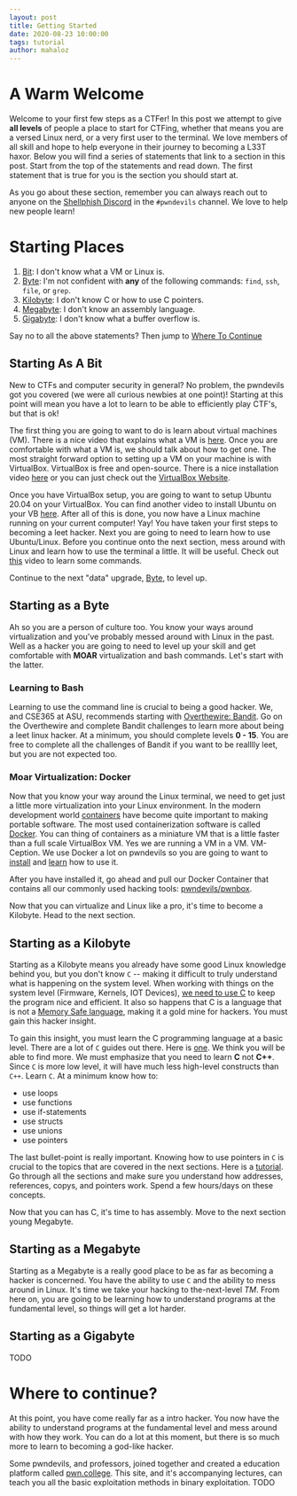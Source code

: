 ```yaml
---
layout: post
title: Getting Started
date: 2020-08-23 10:00:00
tags: tutorial
author: mahaloz
---
```


# A Warm Welcome
Welcome to your first few steps as a CTFer! In this post we attempt to give **all levels** of people a place to start for CTFing, whether that means you are a versed Linux nerd, or a very first user to the terminal. We love members of all skill and hope to help everyone in their journey to becoming a L33T haxor. Below you will find a series of statements that link to a section in this post. Start from the top of the statements and read down. The first statement that is true for you is the section you should start at.

As you go about these section, remember you can always reach out to anyone on the [Shellphish Discord](https://discord.gg/MeMcTvj) in the `#pwndevils` channel. We love to help new people learn!

# Starting Places
1. <A href="?dummy=1#starting-as-a-bit">Bit</A>: I don't know what a VM or Linux is.
2. [Byte](#starting-as-a-byte): I'm not confident with **any** of the following commands: `find`, `ssh`, `file`, or `grep`.
3. [Kilobyte](#starting-as-a-kilobyte): I don't know C or how to use C pointers.
4. [Megabyte](#starting-as-a-megabyte): I don't know an assembly language. 
5. [Gigabyte](#starting-as-a-gigabyte): I don't know what a buffer overflow is.    

Say no to all the above statements? Then jump to [Where To Continue](#where-to-continue)

## Starting As A Bit ##
New to CTFs and computer security in general? No problem, the pwndevils got you covered (we were all curious newbies at one point)! Starting at this point will mean you have a lot to learn to be able to efficiently play CTF's, but that is ok!

The first thing you are going to want to do is learn about virtual machines (VM). There is a nice video that explains what a VM is [here](https://www.youtube.com/watch?v=yIVXjl4SwVo). Once you are comfortable with what a VM is, we should talk about how to get one. The most straight forward option to setting up a VM on your machine is with VirtualBox. VirtualBox is free and open-source. There is a nice installation video [here](https://www.youtube.com/watch?v=8mns5yqMfZk) or you can just check out the [VirtualBox Website](https://www.virtualbox.org/wiki/Downloads).

Once you have VirtualBox setup, you are going to want to setup Ubuntu 20.04 on your VirtualBox. You can find another video to install Ubuntu on your VB [here](https://www.youtube.com/watch?v=x5MhydijWmc). After all of this is done, you now have a Linux machine running on your current computer! Yay! You have taken your first steps to becoming a leet hacker. Next you are going to need to learn how to use Ubuntu/Linux. Before you continue onto the next section, mess around with Linux and learn how to use the terminal a little. It will be useful. Check out [this](https://www.youtube.com/watch?v=IVquJh3DXUA) video to learn some commands. 

Continue to the next "data" upgrade, [Byte](#starting-as-a-byte), to level up. 

## Starting as a Byte ##
Ah so you are a person of culture too. You know your ways around virtualization and you've probably messed around with Linux in the past. Well as a hacker you are going to need to level up your skill and get comfortable with **MOAR** virtualization and bash commands. Let's start with the latter.

### Learning to Bash ###
Learning to use the command line is crucial to being a good hacker. We, and CSE365 at ASU, recommends starting with [Overthewire: Bandit](https://overthewire.org/wargames/bandit/). Go on the Overthewire and complete Bandit challenges to learn more about being a leet linux hacker. At a minimum, you should complete levels **0 - 15**. You are free to complete all the challenges of Bandit if you want to be realllly leet, but you are not expected too.

### Moar Virtualization: Docker ###
Now that you know your way around the Linux terminal, we need to get just a little more virtualization into your Linux environment. In the modern development world [containers](https://www.youtube.com/watch?v=EnJ7qX9fkcU) have become quite important to making portable software. The most used containerization software is called [Docker](https://www.docker.com/). You can thing of containers as a miniature VM that is a little faster than a full scale VirtualBox VM. Yes we are running a VM in a VM. VM-Ception. We use Docker a lot on pwndevils so you are going to want to [install](https://docs.docker.com/engine/install/ubuntu/) and [learn](https://docs.docker.com/get-started/) how to use it.

After you have installed it, go ahead and pull our Docker Container that contains all our commonly used hacking tools: [pwndevils/pwnbox](https://github.com/pwndevils/pwnbox).

Now that you can virtualize and Linux like a pro, it's time to become a Kilobyte. Head to the next section.

## Starting as a Kilobyte ##
Starting as a Kilobyte means you already have some good Linux knowledge behind you, but you don't know `C` -- making it difficult to truly understand what is happening on the system level. When working with things on the system level (Firmware, Kernels, IOT Devices), [we need to use C](https://www.geeksforgeeks.org/benefits-c-language-programming-languages/) to keep the program nice and efficient. It also so happens that C is a language that is not a [Memory Safe language](https://en.wikipedia.org/wiki/Memory_safety), making it a gold mine for hackers. You must gain this hacker insight.

To gain this insight, you must learn the C programming language at a basic level. There are a lot of `C` guides out there. Here is [one](https://www.tutorialspoint.com/cprogramming/c_quick_guide.htm). We think you will be able to find more. We must emphasize that you need to learn **C** not **C++**. Since `C` is more low level, it will have much less high-level constructs than `C++`. Learn `C`. At a minimum know how to:
* use loops
* use functions
* use if-statements
* use structs
* use unions
* use pointers

The last bullet-point is really important. Knowing how to use pointers in `C` is crucial to the topics that are covered in the next sections. Here is a [tutorial](https://www.tutorialspoint.com/cprogramming/c_pointers.htm). Go through all the sections and make sure you understand how addresses, references, copys, and pointers work. Spend a few hours/days on these concepts. 


Now that you can has C, it's time to has assembly. Move to the next section young Megabyte. 

## Starting as a Megabyte ##
Starting as a Megabyte is a really good place to be as far as becoming a hacker is concerned. You have the ability to use `C` and the ability to mess around in Linux. It's time we take your hacking to the-next-level *TM*. From here on, you are going to be learning how to understand programs at the fundamental level, so things will get a lot harder. 

## Starting as a Gigabyte ##
TODO

# Where to continue? #
At this point, you have come really far as a intro hacker. You now have the ability to understand programs at the fundamental level and mess around with how they work. You can do a lot at this moment, but there is so much more to learn to becoming a god-like hacker. 

Some pwndevils, and professors, joined together and created a education platform called [pwn.college](https://pwn.college/). This site, and it's accompanying lectures, can teach you all the basic exploitation methods in binary exploitation. 
TODO
